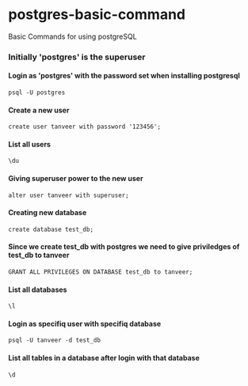 # postgres-basic-command
Basic Commands for using postgreSQL

### Initially 'postgres' is the superuser 
#### Login as 'postgres' with the password set when installing postgresql
```
psql -U postgres
```

#### Create a new user
```
create user tanveer with password '123456';
```

#### List all users
```
\du
```

#### Giving superuser power to the new user
```
alter user tanveer with superuser;
```

#### Creating new database
```
create database test_db;
```

#### Since we create test_db with postgres we need to give priviledges of test_db to tanveer
```
GRANT ALL PRIVILEGES ON DATABASE test_db to tanveer;
```

#### List all databases
```
\l
```

#### Login as specifiq user with specifiq database
```
psql -U tanveer -d test_db
```

#### List all tables in a database after login with that database
```
\d
```

